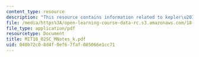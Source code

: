 ```yaml
---
content_type: resource
description: "This resource contains information related to kepler\u2019s second law."
file: /media/https%3A/open-learning-course-data-rc.s3.amazonaws.com/18-02sc-multivariable-calculus-fall-2010/040b72c08d4f0ef67faf085066e1cc71_MIT18_02SC_MNotes_k.pdf
file_type: application/pdf
resourcetype: Document
title: MIT18_02SC_MNotes_k.pdf
uid: 040b72c0-8d4f-0ef6-7faf-085066e1cc71
---
```

